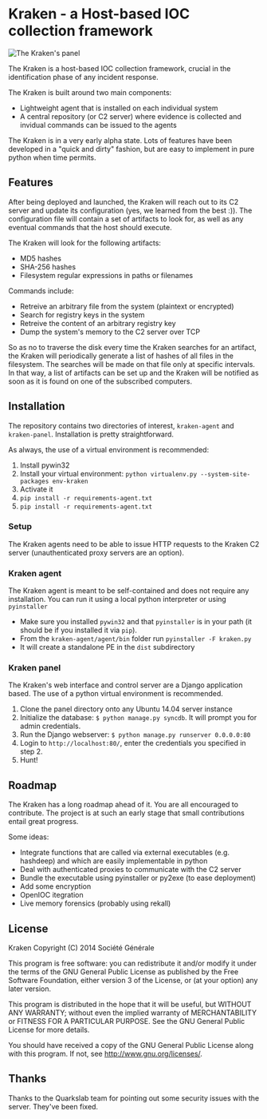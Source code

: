 # Kraken - a Host-based IOC collection framework

![The Kraken's panel](/kraken-panel.png)

The Kraken is a host-based IOC collection framework, crucial in the identification phase of any incident response.

The Kraken is built around two main components:

* Lightweight agent that is installed on each individual system
* A central repository (or C2 server) where evidence is collected and invidual commands can be issued to the agents

The Kraken is in a very early alpha state. Lots of features have been developed in a "quick and dirty" fashion, but are easy to implement in pure python when time permits.

## Features
After being deployed and launched, the Kraken will reach out to its C2 server and update its configuration (yes, we learned from the best :)). The configuration file will contain a set of artifacts to look for, as well as any eventual commands that the host should execute.

The Kraken will look for the following artifacts:
* MD5 hashes
* SHA-256 hashes
* Filesystem regular expressions in paths or filenames

Commands include:
* Retreive an arbitrary file from the system (plaintext or encrypted)
* Search for registry keys in the system
* Retreive the content of an arbitrary registry key
* Dump the system's memory to the C2 server over TCP

So as no to traverse the disk every time the Kraken searches for an artifact, the Kraken will periodically generate a list of hashes of all files in the filesystem. The searches will be made on that file only at specific intervals. In that way, a list of artifacts can be set up and the Kraken will be notified as soon as it is found on one of the subscribed computers.

## Installation
The repository contains two directories of interest, `kraken-agent` and `kraken-panel`. Installation is pretty straightforward.

As always, the use of a virtual environment is recommended:

1. Install pywin32
2. Install your virtual environment: `python virtualenv.py --system-site-packages env-kraken`
3. Activate it
4. `pip install -r requirements-agent.txt`
5. `pip install -r requirements-agent.txt`

### Setup
The Kraken agents need to be able to issue HTTP requests to the Kraken C2 server (unauthenticated proxy servers are an option).

### Kraken agent
The Kraken agent is meant to be self-contained and does not require any installation. You can run it using a local python interpreter or using `pyinstaller`

* Make sure you installed `pywin32` and that `pyinstaller` is in your path (it should be if you installed it via `pip`).
* From the `kraken-agent/agent/bin` folder run `pyinstaller -F kraken.py`
* It will create a standalone PE in the `dist` subdirectory

### Kraken panel
The Kraken's web interface and control server are a Django application based. The use of a python virtual environment is recommended.

1. Clone the panel directory onto any Ubuntu 14.04 server instance
2. Initialize the database: `$ python manage.py syncdb`. It will prompt you for admin credentials.
3. Run the Django webserver: `$ python manage.py runserver 0.0.0.0:80`
4. Login to `http://localhost:80/`, enter the credentials you specified in step 2.
5. Hunt!

## Roadmap
The Kraken has a long roadmap ahead of it. You are all encouraged to contribute. The project is at such an early stage that small contributions entail great progress.

Some ideas:

* Integrate functions that are called via external executables (e.g. hashdeep) and which are easily implementable in python
* Deal with authenticated proxies to communicate with the C2 server
* Bundle the executable using pyinstaller or py2exe (to ease deployment)
* Add some encryption
* OpenIOC itegration
* Live memory forensics (probably using rekall)

## License

Kraken Copyright (C) 2014 Société Générale

This program is free software: you can redistribute it and/or modify it under the terms of the GNU General Public License as published by the Free Software Foundation, either version 3 of the License, or (at your option) any later version.

This program is distributed in the hope that it will be useful, but WITHOUT ANY WARRANTY; without even the implied warranty of MERCHANTABILITY or FITNESS FOR A PARTICULAR PURPOSE. See the GNU General Public License for more details.

You should have received a copy of the GNU General Public License along with this program. If not, see http://www.gnu.org/licenses/.

## Thanks

Thanks to the Quarkslab team for pointing out some security issues with the server. They've been fixed.
